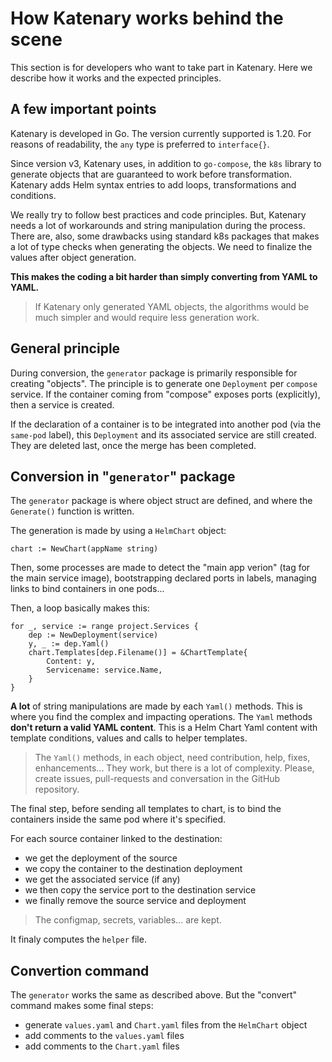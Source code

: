 # How Katenary works behind the scene

This section is for developers who want to take part in Katenary. Here we describe how it works and the expected
principles.

## A few important points

Katenary is developed in Go. The version currently supported is 1.20. For reasons of readability, the `any` type is
preferred to `interface{}`.

Since version v3, Katenary uses, in addition to `go-compose`, the `k8s` library to generate objects that are guaranteed
to work before transformation. Katenary adds Helm syntax entries to add loops, transformations and conditions.

We really try to follow best practices and code principles. But, Katenary needs a lot of workarounds and string
manipulation during the process. There are, also, some drawbacks using standard k8s packages that makes a lot of type
checks when generating the objects. We need to finalize the values after object generation.

**This makes the coding a bit harder than simply converting from YAML to YAML.**

> If Katenary only generated YAML objects, the algorithms would be much simpler and would require less generation work.

## General principle

During conversion, the `generator` package is primarily responsible for creating "objects". The principle is to generate
one `Deployment` per `compose` service. If the container coming from "compose" exposes ports (explicitly), then a
service is created.

If the declaration of a container is to be integrated into another pod (via the `same-pod` label), this `Deployment` and
its associated service are still created. They are deleted last, once the merge has been completed.

## Conversion in "`generator`" package

The `generator` package is where object struct are defined, and where the `Generate()` function is written.

The generation is made by using a `HelmChart` object:

```golang
chart := NewChart(appName string)
``` 

Then, some processes are made to detect the "main app verion" (tag for the main service image), bootstrapping declared
ports in labels, managing links to bind containers in one pods...

Then, a loop basically makes this:

```golang
for _, service := range project.Services {
    dep := NewDeployment(service)
    y, _ := dep.Yaml()
    chart.Templates[dep.Filename()] = &ChartTemplate{
        Content: y,
        Servicename: service.Name,
    }
}
```

**A lot** of string manipulations are made by each `Yaml()` methods. This is where you find the complex and impacting
operations. The `Yaml` methods **don't return a valid YAML content**. This is a Helm Chart Yaml content with template
conditions, values and calls to helper templates.

> The `Yaml()` methods, in each object, need contribution, help, fixes, enhancements... They work, but there is a lot of
> complexity. Please, create issues, pull-requests and conversation in the GitHub repository.

The final step, before sending all templates to chart, is to bind the containers inside the same pod where it's
specified.

For each source container linked to the destination:

- we get the deployment of the source
- we copy the container to the destination deployment
- we get the associated service (if any)
- we then copy the service port to the destination service
- we finally remove the source service and deployment

> The configmap, secrets, variables... are kept.

It finaly computes the `helper` file.

## Convertion command

The `generator` works the same as described above. But the "convert" command makes some final steps:

- generate `values.yaml` and `Chart.yaml` files from the `HelmChart` object
- add comments to the `values.yaml` files
- add comments to the `Chart.yaml` files

